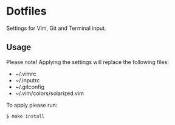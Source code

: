 # Dotfiles

Settings for Vim, Git and Terminal input.

## Usage

Please note! Applying the settings will replace the following files:
 - ~/.vimrc
 - ~/.inputrc
 - ~/.gitconfig
 - ~/.vim/colors/solarized.vim

To apply please run:
```
$ make install
```
